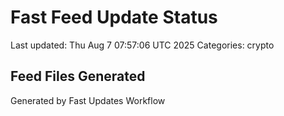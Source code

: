 # Fast Feed Update Status
Last updated: Thu Aug  7 07:57:06 UTC 2025
Categories: crypto

## Feed Files Generated

Generated by Fast Updates Workflow
